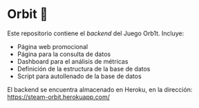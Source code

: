 # Orbit 🚀
Este repositorio contiene el _backend_ del Juego Orb1t. Incluye:
- Página web promocional
- Página para la consulta de datos
- Dashboard para el análisis de métricas
- Definición de la estructura de la base de datos
- Script para autollenado de la base de datos

El backend se encuentra almacenado en Heroku, en la dirección:
https://steam-orbit.herokuapp.com/